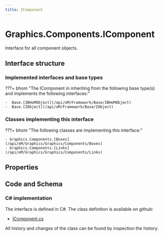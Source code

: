 ```yaml
---
title: IComponent
---
```


# Graphics.Components.IComponent

Interface for all component objects.

## Interface structure

### Implemented interfaces and base types

???+ bhom "The IComponent in inheriting from the following base type(s) and implements the following interfaces:"

    -  Base.[IBHoMObject](/api/oM/Framework/Base/IBHoMObject)
    -  Base.[IObject](/api/oM/Framework/Base/IObject)


### Classes implementing this interface

???+ bhom "The following classes are implementing this interface:"

    - Graphics.Components.[Boxes](/api/oM/Graphics/Graphics/Components/Boxes)
    - Graphics.Components.[Links](/api/oM/Graphics/Graphics/Components/Links)


## Properties

## Code and Schema

### C# implementation

The interface is defined in C#. The class definition is available on github:

- [IComponent.cs](https://github.com/BHoM/BHoM/blob/develop/Graphics_oM/Components\IComponent.cs)

All history and changes of the class can be found by inspection the history.
